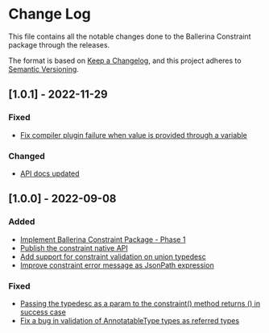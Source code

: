 # Change Log
This file contains all the notable changes done to the Ballerina Constraint package through the releases.

The format is based on [Keep a Changelog](https://keepachangelog.com/en/1.0.0/), and this project adheres to [Semantic Versioning](https://semver.org/spec/v2.0.0.html).

## [1.0.1] - 2022-11-29

### Fixed
- [Fix compiler plugin failure when value is provided through a variable](https://github.com/ballerina-platform/ballerina-standard-library/issues/3580)

### Changed
- [API docs updated](https://github.com/ballerina-platform/ballerina-standard-library/issues/3463)

## [1.0.0] - 2022-09-08

### Added
- [Implement Ballerina Constraint Package - Phase 1](https://github.com/ballerina-platform/ballerina-standard-library/issues/2861)
- [Publish the constraint native API](https://github.com/ballerina-platform/ballerina-standard-library/issues/3109)
- [Add support for constraint validation on union typedesc](https://github.com/ballerina-platform/ballerina-standard-library/issues/3130)
- [Improve constraint error message as JsonPath expression](https://github.com/ballerina-platform/ballerina-standard-library/issues/3143)

### Fixed
- [Passing the typedesc as a param to the constraint() method returns () in success case ](https://github.com/ballerina-platform/ballerina-standard-library/issues/3107)
- [Fix a bug in validation of AnnotatableType types as referred types](https://github.com/ballerina-platform/ballerina-standard-library/issues/3113)
